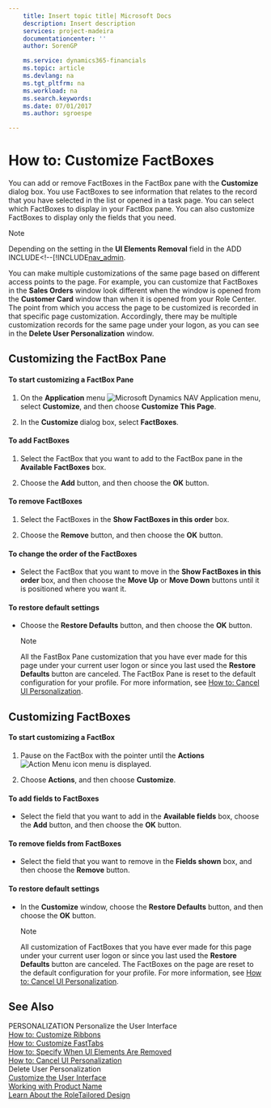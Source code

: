 ```yaml
---
    title: Insert topic title| Microsoft Docs
    description: Insert description
    services: project-madeira
    documentationcenter: ''
    author: SorenGP

    ms.service: dynamics365-financials
    ms.topic: article
    ms.devlang: na
    ms.tgt_pltfrm: na
    ms.workload: na
    ms.search.keywords:
    ms.date: 07/01/2017
    ms.author: sgroespe

---
```

# How to: Customize FactBoxes
You can add or remove FactBoxes in the FactBox pane with the **Customize** dialog box. You use FactBoxes to see information that relates to the record that you have selected in the list or opened in a task page. You can select which FactBoxes to display in your FactBox pane. You can also customize FactBoxes to display only the fields that you need.  
  
> [!NOTE]  
>  Depending on the setting in the **UI Elements Removal** field in the ADD INCLUDE<!--[!INCLUDE[nav_admin](../../includes/How%20to:%20Specify%20When%20UI%20Elements%20Are%20Removed.md).  
  
 You can make multiple customizations of the same page based on different access points to the page. For example, you can customize that FactBoxes in the **Sales Orders** window look different when the window is opened from the **Customer Card** window than when it is opened from your Role Center. The point from which you access the page to be customized is recorded in that specific page customization. Accordingly, there may be multiple customization records for the same page under your logon, as you can see in the **Delete User Personalization** window.  
  
## Customizing the FactBox Pane  
  
#### To start customizing a FactBox Pane  
  
1.  On the **Application** menu ![Microsoft Dynamics NAV Application menu](../media/rtc_applicationmenu.png "RTC_ApplicationMenu"), select **Customize**, and then choose **Customize This Page**.  
  
2.  In the **Customize <Page Name>** dialog box, select **FactBoxes**.  
  
#### To add FactBoxes  
  
1.  Select the FactBox that you want to add to the FactBox pane in the **Available FactBoxes** box.  
  
2.  Choose the **Add** button, and then choose the **OK** button.  
  
#### To remove FactBoxes  
  
1.  Select the FactBoxes in the **Show FactBoxes in this order** box.  
  
2.  Choose the **Remove** button, and then choose the **OK** button.  
  
#### To change the order of the FactBoxes  
  
-   Select the FactBox that you want to move in the **Show FactBoxes in this order** box, and then choose the **Move Up** or **Move Down** buttons until it is positioned where you want it.  
  
#### To restore default settings  
  
-   Choose the **Restore Defaults** button, and then choose the **OK** button.  
  
    > [!NOTE]  
    >  All the FastBox Pane customization that you have ever made for this page under your current user logon or since you last used the **Restore Defaults** button are canceled. The FactBox Pane is reset to the default configuration for your profile. For more information, see [How to: Cancel UI Personalization](../how-to-cancel-ui-personalization.md).  
  
## Customizing FactBoxes  
  
#### To start customizing a FactBox  
  
1.  Pause on the FactBox with the pointer until the **Actions**![Action Menu icon](../media/actionmenuicon.png "actionMenuIcon") menu is displayed.  
  
2.  Choose **Actions**, and then choose **Customize**.  
  
#### To add fields to FactBoxes  
  
-   Select the field that you want to add in the **Available fields** box, choose the **Add** button, and then choose the **OK** button.  
  
#### To remove fields from FactBoxes  
  
-   Select the field that you want to remove in the **Fields shown** box, and then choose the **Remove** button.  
  
#### To restore default settings  
  
-   In the **Customize** window, choose the **Restore Defaults** button, and then choose the **OK** button.  
  
    > [!NOTE]  
    >  All customization of FactBoxes that you have ever made for this page under your current user logon or since you last used the **Restore Defaults** button are canceled. The FactBoxes on the page are reset to the default configuration for your profile. For more information, see [How to: Cancel UI Personalization](../how-to-cancel-ui-personalization.md).  
  
## See Also  
 PERSONALIZATION Personalize the User Interface   
 [How to: Customize Ribbons](../how-to-customize-ribbons.md)   
 [How to: Customize FastTabs](../how-to-customize-fasttabs.md)   
 [How to: Specify When UI Elements Are Removed](../How%20to:%20Specify%20When%20UI%20Elements%20Are%20Removed.md)   
 [How to: Cancel UI Personalization](../how-to-cancel-ui-personalization.md)   
 Delete User Personalization   
 [Customize the User Interface](../customize-the-user-interface.md)   
 [Working with Product Name](../working-with-$-p_1-product-name-$-.md)   
 [Learn About the RoleTailored Design](../learn-about-the-roletailored-design.md)